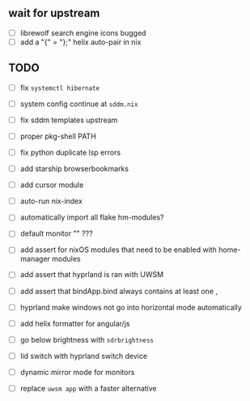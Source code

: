 
## wait for upstream
- [ ] librewolf search engine icons bugged
- [ ] add a "{" = "};" helix auto-pair in nix

## TODO

- [ ] fix `systemctl hibernate`
- [ ] system config continue at `sddm.nix`
- [ ] fix sddm templates upstream
- [ ] proper pkg-shell PATH
- [ ] fix python duplicate lsp errors
- [ ] add starship browserbookmarks
- [ ] add cursor module
- [ ] auto-run nix-index
- [ ] automatically import all flake hm-modules?
- [ ] default monitor "" ???

- [ ] add assert for nixOS modules that need to be enabled with home-manager modules
- [ ] add assert that hyprland is ran with UWSM
- [ ] add assert that bindApp.bind always contains at least one ,

- [ ] hyprland make windows not go into horizontal mode automatically
- [ ] add helix formatter for angular/js
- [ ] go below brightness with `sdrbrightness`
- [ ] lid switch with hyprland switch device
- [ ] dynamic mirror mode for monitors
- [ ] replace `uwsm app` with a faster alternative
